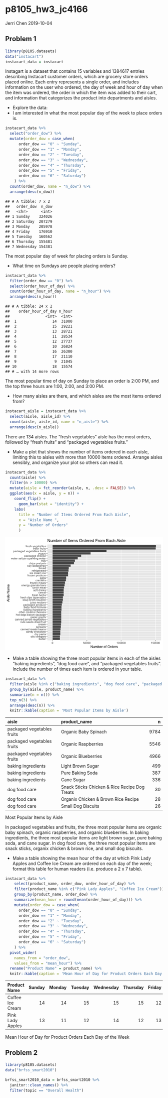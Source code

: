 p8105\_hw3\_jc4166
================
Jerri Chen
2019-10-04

## Problem 1

``` r
library(p8105.datasets)
data("instacart")
instacart_data = instacart
```

Instagart is a dataset that contains 15 variables and 1384617 entries
describing Instacart customer orders, which are grocery store orders
placed online. Each entry represents a single order, and includes
information on the user who ordered, the day of week and hour of day
when the item was ordered, the order in which the item was added to
their cart, and information that categorizes the product into
departments and aisles.

  - Explore the data:
  - I am interested in what the most popular day of the week to place
    orders is.

<!-- end list -->

``` r
instacart_data %>% 
  select("order_dow") %>% 
  mutate(order_dow = case_when(
      order_dow == "0" ~ "Sunday",
      order_dow == "1" ~ "Monday",
      order_dow == "2" ~ "Tuesday",
      order_dow == "3" ~ "Wednesday",
      order_dow == "4" ~ "Thursday",
      order_dow == "5" ~ "Friday",
      order_dow == "6" ~ "Saturday")
    ) %>% 
  count(order_dow, name = "n_dow") %>% 
  arrange(desc(n_dow))
```

    ## # A tibble: 7 x 2
    ##   order_dow  n_dow
    ##   <chr>      <int>
    ## 1 Sunday    324026
    ## 2 Saturday  207279
    ## 3 Monday    205978
    ## 4 Friday    176910
    ## 5 Tuesday   160562
    ## 6 Thursday  155481
    ## 7 Wednesday 154381

The most popular day of week for placing orders is Sunday.

  - What time on Sundays are people placing orders?

<!-- end list -->

``` r
instacart_data %>% 
  filter(order_dow == "0") %>% 
  select(order_hour_of_day) %>% 
  count(order_hour_of_day, name = "n_hour") %>% 
  arrange(desc(n_hour))
```

    ## # A tibble: 24 x 2
    ##    order_hour_of_day n_hour
    ##                <int>  <int>
    ##  1                14  31000
    ##  2                15  29221
    ##  3                13  28721
    ##  4                11  28534
    ##  5                12  27737
    ##  6                10  26824
    ##  7                16  26300
    ##  8                17  21110
    ##  9                 9  21045
    ## 10                18  15574
    ## # … with 14 more rows

The most popular time of day on Sunday to place an order is 2:00 PM, and
the top three hours are 1:00, 2:00, and 3:00 PM.

  - How many aisles are there, and which aisles are the most items
    ordered from?

<!-- end list -->

``` r
instacart_aisle = instacart_data %>%
  select(aisle, aisle_id) %>% 
  count(aisle, aisle_id, name = "n_aisle") %>% 
  arrange(desc(n_aisle))
```

There are 134 aisles. The “fresh vegetables” aisle has the most orders,
followed by “fresh fruits” and “packaged vegetables fruits.”

  - Make a plot that shows the number of items ordered in each aisle,
    limiting this to aisles with more than 10000 items ordered. Arrange
    aisles sensibly, and organize your plot so others can read it.

<!-- end list -->

``` r
instacart_data %>% 
  count(aisle) %>% 
  filter(n > 10000) %>% 
  mutate(aisle = fct_reorder(aisle, n, .desc = FALSE)) %>% 
  ggplot(aes(x = aisle, y = n)) + 
    coord_flip() + 
      geom_bar(stat = "identity") + 
    labs(
      title = "Number of Items Ordered From Each Aisle", 
      x = "Aisle Name ", 
      y = "Number of Orders"
      )
```

![](p8105_hw3_jc4166_files/figure-gfm/unnamed-chunk-5-1.png)<!-- -->

  - Make a table showing the three most popular items in each of the
    aisles “baking ingredients”, “dog food care”, and “packaged
    vegetables fruits”. Include the number of times each item is ordered
    in your table.

<!-- end list -->

``` r
instacart_data %>% 
  filter(aisle %in% c("baking ingredients", "dog food care", "packaged vegetables fruits")) %>% 
  group_by(aisle, product_name) %>% 
  summarize(n = n()) %>% 
  top_n(3) %>% 
  arrange(desc(n)) %>% 
  knitr::kable(caption = 'Most Popular Items by Aisle')
```

| aisle                      | product\_name                                 |    n |
| :------------------------- | :-------------------------------------------- | ---: |
| packaged vegetables fruits | Organic Baby Spinach                          | 9784 |
| packaged vegetables fruits | Organic Raspberries                           | 5546 |
| packaged vegetables fruits | Organic Blueberries                           | 4966 |
| baking ingredients         | Light Brown Sugar                             |  499 |
| baking ingredients         | Pure Baking Soda                              |  387 |
| baking ingredients         | Cane Sugar                                    |  336 |
| dog food care              | Snack Sticks Chicken & Rice Recipe Dog Treats |   30 |
| dog food care              | Organix Chicken & Brown Rice Recipe           |   28 |
| dog food care              | Small Dog Biscuits                            |   26 |

Most Popular Items by Aisle

In packaged vegetables and fruits, the three most popular items are
organic baby spinach, organic raspberries, and organic blueberries. In
baking ingredients, the three most popular items are light brown sugar,
pure baking soda, and cane sugar. In dog food care, the three most
popular items are snack sticks, organix chicken & brown rice, and small
dog biscuits.

  - Make a table showing the mean hour of the day at which Pink Lady
    Apples and Coffee Ice Cream are ordered on each day of the week;
    format this table for human readers (i.e. produce a 2 x 7 table).

<!-- end list -->

``` r
instacart_data %>% 
    select(product_name, order_dow, order_hour_of_day) %>%
    filter(product_name %in% c("Pink Lady Apples", "Coffee Ice Cream")) %>%
    group_by(product_name, order_dow) %>%
    summarize(mean_hour = round(mean(order_hour_of_day))) %>%
    mutate(order_dow = case_when(
      order_dow == "0" ~ "Sunday",
      order_dow == "1" ~ "Monday",
      order_dow == "2" ~ "Tuesday",
      order_dow == "3" ~ "Wednesday",
      order_dow == "4" ~ "Thursday",
      order_dow == "5" ~ "Friday",
      order_dow == "6" ~ "Saturday")
    ) %>%
  pivot_wider(
    names_from = "order_dow",
    values_from = "mean_hour") %>%
  rename("Product Name" = product_name) %>% 
  knitr::kable(caption = 'Mean Hour of Day for Product Orders Each Day of the Week')
```

| Product Name     | Sunday | Monday | Tuesday | Wednesday | Thursday | Friday | Saturday |
| :--------------- | -----: | -----: | ------: | --------: | -------: | -----: | -------: |
| Coffee Ice Cream |     14 |     14 |      15 |        15 |       15 |     12 |       14 |
| Pink Lady Apples |     13 |     11 |      12 |        14 |       12 |     13 |       12 |

Mean Hour of Day for Product Orders Each Day of the Week

## Problem 2

``` r
library(p8105.datasets)
data("brfss_smart2010")
```

``` r
brfss_smart2010_data = brfss_smart2010 %>% 
  janitor::clean_names() %>% 
  filter(topic == "Overall Health")
```
